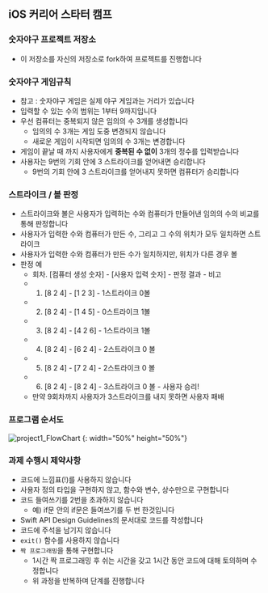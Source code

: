 ## iOS 커리어 스타터 캠프

### 숫자야구 프로젝트 저장소

- 이 저장소를 자신의 저장소로 fork하여 프로젝트를 진행합니다

### 숫자야구 게임규칙

- 참고 : 숫자야구 게임은 실제 야구 게임과는 거리가 있습니다
- 입력할 수 있는 수의 범위는 1부터 9까지입니다
- 우선 컴퓨터는 중복되지 않은 임의의 수 3개를 생성합니다
    - 임의의 수 3개는 게임 도중 변경되지 않습니다
    - 새로운 게임이 시작되면 임의의 수 3개는 변경합니다
- 게임이 끝날 때 까지 사용자에게 **중복된 수 없이** 3개의 정수를 입력받습니다
- 사용자는 9번의 기회 안에 3 스트라이크를 얻어내면 승리합니다
    - 9번의 기회 안에 3 스트라이크를 얻어내지 못하면 컴퓨터가 승리합니다

### 스트라이크 / 볼 판정

- 스트라이크와 볼은 사용자가 입력하는 수와 컴퓨터가 만들어낸 임의의 수의 비교를 통해 판정합니다
- 사용자가 입력한 수와 컴퓨터가 만든 수, 그리고 그 수의 위치가 모두 일치하면 스트라이크
- 사용자가 입력한 수와 컴퓨터가 만든 수가 일치하지만, 위치가 다른 경우 볼
- 판정 예
    - 회차. [컴퓨터 생성 숫자] - [사용자 입력 숫자] - 판정 결과 - 비고
    - 1. [8 2 4] - [1 2 3] - 1스트라이크 0볼
    - 2. [8 2 4] - [1 4 5] - 0스트라이크 1볼
    - 3. [8 2 4] - [4 2 6] - 1스트라이크 1볼
    - 4. [8 2 4] - [6 2 4] - 2스트라이크 0 볼
    - 5. [8 2 4] - [7 2 4] - 2스트라이크 0 볼
    - 6. [8 2 4] - [8 2 4] - 3스트라이크 0 볼 - 사용자 승리!
    - 만약 9회차까지 사용자가 3스트라이크를 내지 못하면 사용자 패배

### 프로그램 순서도
![project1_FlowChart](https://user-images.githubusercontent.com/59643667/119586315-64325200-be07-11eb-98b7-7e0b963fc57e.png) {: width="50%" height="50%"}

### 과제 수행시 제약사항

- 코드에 느낌표(!)를 사용하지 않습니다
- 사용자 정의 타입을 구현하지 않고, 함수와 변수, 상수만으로 구현합니다
- 코드 들여쓰기를 2번을 초과하지 않습니다
    - 예) if문 안의 if문은 들여쓰기를 두 번 한것입니다
- Swift API Design Guidelines의 문서대로 코드를 작성합니다
- 코드에 주석을 남기지 않습니다
- `exit()` 함수를 사용하지 않습니다
- `짝 프로그래밍`을 통해 구현합니다
    - 1시간 짝 프로그래밍 후 쉬는 시간을 갖고 1시간 동안 코드에 대해 토의하며 수정합니다
    - 위 과정을 반복하며 단계를 진행합니다
